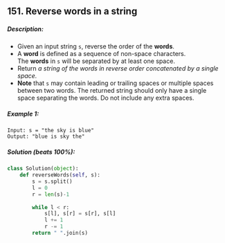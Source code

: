 ## 151. Reverse words in a string

##### Description:
 - Given an input string `s`, reverse the order of the **words**.
 - A **word** is defined as a sequence of non-space characters. The **words** in `s` will be separated by at least one space.
 - Return _a string of the words in reverse order concatenated by a single space._
 - **Note** that `s` may contain leading or trailing spaces or multiple spaces between two words. The returned string should only have a single space separating the words. Do not include any extra spaces.

##### Example 1:
```
Input: s = "the sky is blue"
Output: "blue is sky the"
```

##### Solution (beats 100%):
```python
class Solution(object):
	def reverseWords(self, s):
		s = s.split()
		l = 0
		r = len(s)-1
		
		while l < r:
			s[l], s[r] = s[r], s[l]
			l += 1
			r -= 1
		return " ".join(s)
```